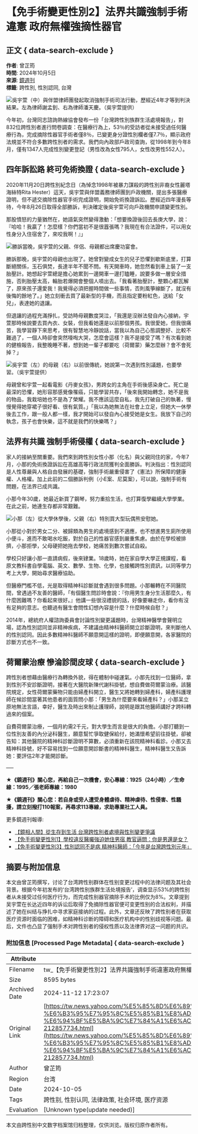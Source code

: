 # 【免手術變更性別2】法界共識強制手術違憲 政府無權強摘性器官

## 正文 { data-search-exclude }


**作者**: 曾芷筠  
**時間**: 2024年10月5日  
**來源**: [鏡週刊](https://www.mirrormedia.mg/story/20240927pol001?utm_source=feed_related&utm_medium=yahoo)  
**標籤**: 跨性別, 性別認同, 台灣  

![吳宇萱（中）與伴盟律師團發起取消強制手術司法行動，歷經近4年才等到判決結果。左為律師謝孟釗、右為律師潘天慶。（吳宇萱提供）](https://s.yimg.com/ny/api/res/1.2/o.7T9NtW5iK8INQcMupjEg--/YXBwaWQ9aGlnaGxhbmRlcjt3PTk2MDtoPTY0MDtjZj13ZWJw/https://media.zenfs.com/ko/mirrormedia.mg/782619b0560b1cb04a9aa0fba49c824a)

今年初，台灣同志諮詢熱線協會發布一份「台灣跨性別族群生活處境報告」，對832位跨性別者進行問卷調查：在醫療行為上，53％的受訪者從未接受過任何醫療行為，完成摘除性器官手術者僅8％，已變更身分證性別欄者僅7.7％，顯示政府法規並不符合多數跨性別者的需求。我們向內政部戶政司查詢，從1998年到今年8月，僅有1347人完成性別變更登記（男性改為女性795人，女性改男性552人）。

## **四年訴訟路 終可免術換證** { data-search-exclude }

2020年11月20日跨性別紀念日（為悼念1998年被暴力謀殺的跨性別非裔女性麗塔海絲特Rita Hester）這天，吳宇萱與伴盟義務律師團到戶政機關，提出多張醫療證明，但不遞交摘除性器官手術完成證明，開始免術換證訴訟。歷經近四年漫長等待，今年8月26日取得全部勝訴，判決確定後吳宇萱可向戶政機關申請變更性別。

那股憤怒的力量猶然在，她語氣突然變得激動：「想要換證後回去長庚大學，說：『哈哈！我贏了！怎麼樣？你們當初不是很囂張嗎？我現在有合法證件，可以用女性身分入住宿舍了，來咬我啊！』」

![勝訴當晚，吳宇萱的父親、伴侶、母親都出席慶功宴會。](https://s.yimg.com/ny/api/res/1.2/3ggB7roEDUm1nq2Zjfw3MA--/YXBwaWQ9aGlnaGxhbmRlcjt3PTk2MDtoPTY0MDtjZj13ZWJw/https://media.zenfs.com/ko/mirrormedia.mg/d2f1bf760e78ec63f33076dcb0a667e9)

勝訴那晚，吳宇萱的母親也出現了。她曾對變成女生的兒子恐懼到歇斯底里，打算斷絕關係，玉石俱焚，長達半年不聞不問。有天開車時，她忽然看到車上裝了一支胎壓計。她想起宇萱總是擔心她累到一邊開車一邊打瞌睡，說要多做一層安全措施，否則胎壓太高，輪胎若爆開會整個人噴出去。「我看著胎壓計，整顆心都瓦解了，原來孩子還愛我！我覺得必須把握時間做一些事情，否則風箏線斷了，就沒有後悔的餘地了。」她立刻衝去買了最新型的手機，而且指定要粉紅色，送給「女兒」，表達她的退讓。

但退讓的過程充滿掙扎，受訪時母親數度哭泣，「我還是沒辦法發自內心接納，宇萱那時候說要去買內衣、女裝，但我看她還是以前那個男孩。我很愛她，但我很痛苦，我學習靜下來思考，很有智慧地冷靜說話，當我以為自己心態調整好、比較不難過了，一個人時卻會突然嚎啕大哭，怎麼會這樣？我不是接受了嗎？有次看到她的健檢報告，我整晚睡不著，想到她一輩子都要吃（荷爾蒙）藥怎麼辦？會不會死掉？」

![吳宇萱（左）的母親（右）以前很傳統，她說第一次遇到性別議題，也要學習。（吳宇萱提供）](https://s.yimg.com/ny/api/res/1.2/kDRGY8Ys18fQ04MiPkuUng--/YXBwaWQ9aGlnaGxhbmRlcjt3PTk2MDtoPTY0MDtjZj13ZWJw/https://media.zenfs.com/ko/mirrormedia.mg/9b8100085b2a3fab9bc3355295b65bd3)

母親曾和宇萱一起看電影《丹麥女孩》，男跨女的主角在手術後感染身亡。死亡是最深的恐懼，她形容那感覺像罹癌，只能學習共存，「後來我開始轉念，她不是我的物品，我栽培她也不是為了榮耀。我不應該這麼自私，我先打破自己的執著，慢慢覺得她穿裙子很好看、很有氣質。」「我以為她無法在社會上立足，但她大一休學後去工作，跟一般人都一樣，我才開始可以發自內心接受她是女生。我放下自己的執念，孩子也會快樂，這不就是我們的快樂嗎？」

## **法界有共識 強制手術侵權** { data-search-exclude }

家人的接納至關重要。我們來到跨性別女性小那（化名）與父親同住的家，今年7月，小那的免術換證訴訟在高雄高等行政法院獲判全面勝訴。判決指出：性別認同是人性尊嚴與人格自由發展的基礎，強制手術嚴重侵害了《憲法》所保障的健康權、人格權。加上此前的二個勝訴判例（小E案、尼莫案），可以說，強制手術有問題，在法界已成共識。

小那今年30歲，她最近新買了鋼琴，努力重拾生活，也打算復學繼續大學學業。在此之前，她連生存都非常艱難。

![小那（左）從大學休學後，父親（右）特別買大型玩偶熊安慰她。](https://s.yimg.com/ny/api/res/1.2/m5xOxzSd9kqM8jbhL2hjUA--/YXBwaWQ9aGlnaGxhbmRlcjt3PTk2MDtoPTY0MDtjZj13ZWJw/https://media.zenfs.com/ko/mirrormedia.mg/bd46fc565541db9be1e4dc40981c4b5d)

小那從小對於男女二分、被歸類為男生的處境感到不適應，也不想進男生廁所使用小便斗，進而不敢喝水吃飯，對於自己的性器官感到嚴重焦慮。由於在學校被排擠，小那拒學，父母硬把她拖去學校，她痛苦到數次嘗試自殺。

學校只好讓小那一直請病假，後來肄業。18歲時，她在家自學大學正規課程，看原文教科書自學電腦、英文、數學、生物、化學，也接觸跨性別資訊，以同等學力考上大學，開始尋求醫療協助。

但醫療門檻不低，光是取得精神科診斷就會遇到很多問題。小那輾轉在不同醫院間，曾遇過不友善的醫師，「有個醫生問診時會說：『你用男生身分生活那麼久，有什麼困難嗎？你看起來很好。』他講一些很沒禮貌的話，好像要嚇走你，看你有沒有足夠的意志。也聽過有醫生會問性幻想內容是什麼？什麼時候自慰？」

2014年，總統府人權諮詢委員會討論性別變更議題時，台灣精神醫學會聲明立場，認為性別認同並非精神疾病，不建議由精神科醫師開立診斷證明，來判斷他人的性別認同。因此多數精神科醫師不願意開這樣的證明，即便願意開，各家醫院的診斷方式也不一致。

## **荷爾蒙治療 慘淪診間皮球** { data-search-exclude }

跨性別者想藉由醫療行為轉換外貌，得在體制中碰運氣。小那先找到一位醫師，拿到性別不安診斷證明，接著在大醫院新陳代謝科掛號，想自費做荷爾蒙治療。該醫院規定，女性荷爾蒙藥物只能由婦產科開立，醫生又將她轉到婦產科，婦產科護理師在候診間當著其他患者的面質問小那：「男生為什麼要來看婦產科？」小那呆立原地無法言語，幸好，醫生及時出來制止護理師，說明是跟其他醫師講好才跨科轉過來的個案。

自費荷爾蒙治療，一個月約需2千元，對大學生而言是很大的負擔。小那打聽到一位性別友善的內分泌科醫生，願意幫忙爭取健保給付，她滿懷希望前往掛號，卻被告知：其他醫院的精神科診斷證明不算數，必須重新在該院精神科看診。小那又去精神科掛號，好不容易找到一位願意開診斷書的精神科醫生，精神科醫生又告訴她：要評估2年才能開診斷。

──

**★《鏡週刊》關心您，再給自己一次機會，安心專線：1925（24小時）／生命線：1995／張老師專線：1980**

**★《鏡週刊》關心您：若自身或旁人遭受身體虐待、精神虐待、性侵害、性騷擾，請立刻撥打110報案，再尋求113專線，求助專業社工人員。**  

更多鏡週刊報導:  
- [【鏡相人間】從生存到生活 台灣跨性別者處境與性別變更爭議](https://www.mirrormedia.mg/story/20240927pol001?utm_source=feed_related&utm_medium=yahoo)  
- [【免手術變更性別1】學校違反醫囑強迫她住男宿 教官逼問：你是男還是女？](https://www.mirrormedia.mg/story/20240927pol002?utm_source=feed_related&utm_medium=yahoo)  
- [【免手術變更性別3】性別認同不是病 精神科醫師：「今年是台灣跨性別元年」](https://www.mirrormedia.mg/story/20240927pol004?utm_source=feed_related&utm_medium=yahoo)

## 摘要与附加信息

<!-- tcd_abstract -->
本文由曾芷筠撰写，讨论了台湾跨性别群体在性别变更过程中的法律问题及其社会背景。根据今年初发布的‘台湾跨性别族群生活处境报告’，调查显示53%的跨性别者从未接受过任何医疗行为，而完成性别器官摘除手术的比例仅为8%。文章提到吴宇萱在长达近四年的诉讼后取得了免摘除性器官便可变更性别的合法权利，并描述了她在纠结与挣扎中寻求家庭接纳的过程。此外，文章还反映了跨性别者在获取医疗资源时面临的困难，如精神科诊断的障碍和医疗机构中的性别歧视等问题。最后，文件也凸显了强制手术对跨性别者的侵权性质以及法律界对这一问题的共识。
<!-- tcd_abstract_end -->

### 附加信息 [Processed Page Metadata] { data-search-exclude }

| Attribute       | Value                                  |
|-----------------|----------------------------------------|
| Filename        | tw_【免手術變更性別2】法界共識強制手術違憲政府無權強摘性器官.md                             |
| Size            | 8595 bytes                           |
| Archived Date   | 2024-11-12 17:23:07                             |
| Original Link   | [https://tw.news.yahoo.com/%E5%85%8D%E6%89%8B%E8%A1%93%E8%AE%8A%E6%9B%B4%E6%80%A7%E5%88%A52-%E6%B3%95%E7%95%8C%E5%85%B1%E8%AD%98%E5%BC%B7%E5%88%B6%E6%89%8B%E8%A1%93%E9%81%95%E6%86%B2-%E6%94%BF%E5%BA%9C%E7%84%A1%E6%AC%8A%E5%BC%B7%E6%91%98%E6%80%A7%E5%99%A8%E5%AE%98-212857734.html](https://tw.news.yahoo.com/%E5%85%8D%E6%89%8B%E8%A1%93%E8%AE%8A%E6%9B%B4%E6%80%A7%E5%88%A52-%E6%B3%95%E7%95%8C%E5%85%B1%E8%AD%98%E5%BC%B7%E5%88%B6%E6%89%8B%E8%A1%93%E9%81%95%E6%86%B2-%E6%94%BF%E5%BA%9C%E7%84%A1%E6%AC%8A%E5%BC%B7%E6%91%98%E6%80%A7%E5%99%A8%E5%AE%98-212857734.html)                       |
| Author          | 曾芷筠                               |
| Region          | 台湾                               |
| Date            | 2024-10-05                                 |
| Tags            | 跨性别, 性别认同, 法律政策, 社会环境, 医疗资源                                 |
| Evaluation            | [Unknown type(update needed)]                                 |
<!-- tcd_table_end -->

本文由跨性别中文数字档案馆归档整理，仅供浏览。版权归原作者所有。

